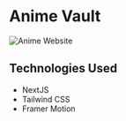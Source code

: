 # Anime Vault

![Anime Website](https://i.ibb.co/MG1nbqt/YT-Thumbnails-2.png)

## Technologies Used
* NextJS
* Tailwind CSS
* Framer Motion